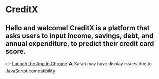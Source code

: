 # CreditX
## Hello and welcome! CreditX is a platform that asks users to input income, savings, debt, and annual expenditure, to predict their credit card score. 


👉 [Launch the App in Chrome](https://creditx-nyywptbpkg9gkmtym5qeam.streamlit.app/)
⚠️ Safari may have display issues due to JavaScript compatibility

